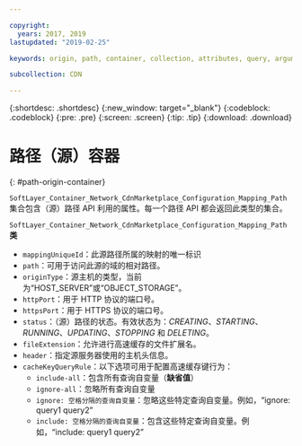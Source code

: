 ```yaml
---

copyright:
  years: 2017, 2019
lastupdated: "2019-02-25"

keywords: origin, path, container, collection, attributes, query, arguments, class, API

subcollection: CDN

---
```


{:shortdesc: .shortdesc}
{:new_window: target="_blank"}
{:codeblock: .codeblock}
{:pre: .pre}
{:screen: .screen}
{:tip: .tip}
{:download: .download}  

# 路径（源）容器
{: #path-origin-container}

`SoftLayer_Container_Network_CdnMarketplace_Configuration_Mapping_Path` 集合包含（源）路径 API 利用的属性。每一个路径 API 都会返回此类型的集合。

`SoftLayer_Container_Network_CdnMarketplace_Configuration_Mapping_Path` **类**  

* `mappingUniqueId`：此源路径所属的映射的唯一标识  
* `path`：可用于访问此源的域的相对路径。  
* `originType`：源主机的类型，当前为“HOST\_SERVER”或“OBJECT\_STORAGE”。  
* `httpPort`：用于 HTTP 协议的端口号。  
* `httpsPort`：用于 HTTPS 协议的端口号。  
* `status`：（源）路径的状态。有效状态为：_CREATING_、_STARTING_、_RUNNING_、_UPDATING_、_STOPPING_ 和 _DELETING_。
* `fileExtension`：允许进行高速缓存的文件扩展名。  
* `header`：指定源服务器使用的主机头信息。
* `cacheKeyQueryRule`：以下选项可用于配置高速缓存键行为：
  * `include-all`：包含所有查询自变量（**缺省值**）
  * `ignore-all`：忽略所有查询自变量
  * `ignore: 空格分隔的查询自变量`：忽略这些特定查询自变量。例如，“ignore: query1 query2”
  * `include: 空格分隔的查询自变量`：包含这些特定查询自变量。例如，“include: query1 query2”
